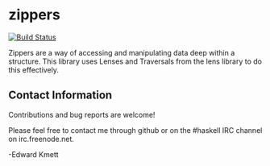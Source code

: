 zippers
===

[![Build Status](https://secure.travis-ci.org/ekmett/zippers.png?branch=master)](http://travis-ci.org/ekmett/foo)

Zippers are a way of accessing and manipulating data deep within a structure. This library uses Lenses and Traversals from the lens library to do this effectively.


Contact Information
-------------------

Contributions and bug reports are welcome!

Please feel free to contact me through github or on the #haskell IRC channel on irc.freenode.net.

-Edward Kmett

